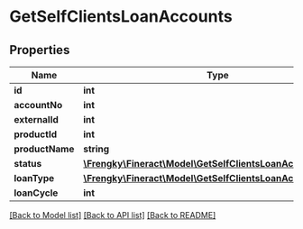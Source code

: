 # GetSelfClientsLoanAccounts

## Properties
Name | Type | Description | Notes
------------ | ------------- | ------------- | -------------
**id** | **int** |  | [optional] 
**accountNo** | **int** |  | [optional] 
**externalId** | **int** |  | [optional] 
**productId** | **int** |  | [optional] 
**productName** | **string** |  | [optional] 
**status** | [**\Frengky\Fineract\Model\GetSelfClientsLoanAccountsStatus**](GetSelfClientsLoanAccountsStatus.md) |  | [optional] 
**loanType** | [**\Frengky\Fineract\Model\GetSelfClientsLoanAccountsType**](GetSelfClientsLoanAccountsType.md) |  | [optional] 
**loanCycle** | **int** |  | [optional] 

[[Back to Model list]](../../README.md#documentation-for-models) [[Back to API list]](../../README.md#documentation-for-api-endpoints) [[Back to README]](../../README.md)

